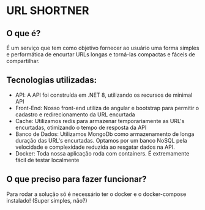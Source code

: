 <h1>URL SHORTNER</h1>

<h2>O que é?</h2>

<p>É um serviço que tem como objetivo fornecer ao usuário uma forma simples e performática 
de encurtar URLs longas e torná-las compactas e fáceis de compartilhar.</p>

<h2>Tecnologias utilizadas: </h2>
<ul>
  <li>API: A API foi construída em .NET 8, utilizando os recursos de minimal API</li>
  <li>Front-End: Nosso front-end utiliza de angular e bootstrap para permitir o cadastro e redirecionamento da URL encurtada</li>
  <li>Cache: Utilizamos redis para armazenar temporariamente as URL's encurtadas, otimizando o tempo de resposta da API</li>
  <li>Banco de Dados:  Utilizamos MongoDb como armazenamento de longa duração das URL's encurtadas. Optamos por um banco NoSQL pela velocidade e complexidade reduzida ao resgatar dados na API.</li>
  <li>Docker: Toda nossa aplicação roda com containers. É extremamente fácil de testar localmente</li>
</ul>

<h2>O que preciso para fazer funcionar?</h2>

<p>Para rodar a solução só é necessário ter o docker e o docker-compose instalado! (Super simples, não?)</p>

